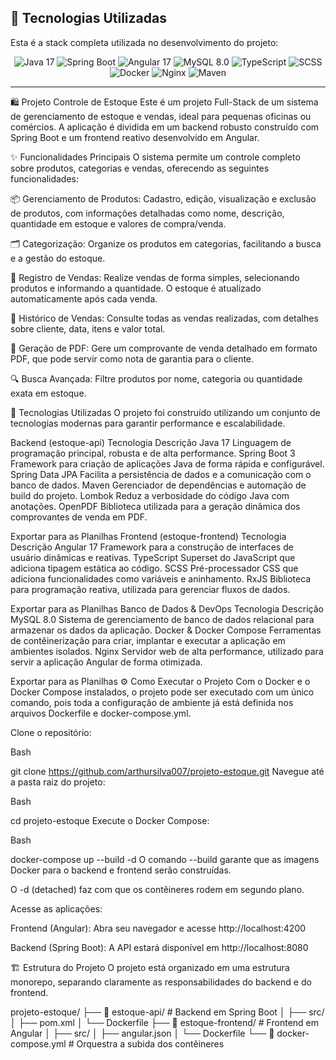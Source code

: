 ## 🚀 Tecnologias Utilizadas

Esta é a stack completa utilizada no desenvolvimento do projeto:

<div align="center">
  <img src="https://img.shields.io/badge/Java-17-blue?logo=openjdk&logoColor=white" alt="Java 17" />
  <img src="https://img.shields.io/badge/Spring_Boot-3.x-green?logo=spring&logoColor=white" alt="Spring Boot" />
  <img src="https://img.shields.io/badge/Angular-17-red?logo=angular&logoColor=white" alt="Angular 17" />
  <img src="https://img.shields.io/badge/MySQL-8.0-blue?logo=mysql&logoColor=white" alt="MySQL 8.0" />
  <img src="https://img.shields.io/badge/TypeScript-blue?logo=typescript&logoColor=white" alt="TypeScript" />
  <img src="https://img.shields.io/badge/SCSS-pink?logo=sass&logoColor=white" alt="SCSS" />
  <img src="https://img.shields.io/badge/Docker-blue?logo=docker&logoColor=white" alt="Docker" />
  <img src="https://img.shields.io/badge/Nginx-green?logo=nginx&logoColor=white" alt="Nginx" />
  <img src="https://img.shields.io/badge/Maven-red?logo=apachemaven&logoColor=white" alt="Maven" />
</div>

---

🛍️ Projeto Controle de Estoque
Este é um projeto Full-Stack de um sistema de gerenciamento de estoque e vendas, ideal para pequenas oficinas ou comércios. A aplicação é dividida em um backend robusto construído com Spring Boot e um frontend reativo desenvolvido em Angular.

✨ Funcionalidades Principais
O sistema permite um controle completo sobre produtos, categorias e vendas, oferecendo as seguintes funcionalidades:

📦 Gerenciamento de Produtos: Cadastro, edição, visualização e exclusão de produtos, com informações detalhadas como nome, descrição, quantidade em estoque e valores de compra/venda.

🗂️ Categorização: Organize os produtos em categorias, facilitando a busca e a gestão do estoque.

🛒 Registro de Vendas: Realize vendas de forma simples, selecionando produtos e informando a quantidade. O estoque é atualizado automaticamente após cada venda.

📜 Histórico de Vendas: Consulte todas as vendas realizadas, com detalhes sobre cliente, data, itens e valor total.

📄 Geração de PDF: Gere um comprovante de venda detalhado em formato PDF, que pode servir como nota de garantia para o cliente.

🔍 Busca Avançada: Filtre produtos por nome, categoria ou quantidade exata em estoque.

🚀 Tecnologias Utilizadas
O projeto foi construído utilizando um conjunto de tecnologias modernas para garantir performance e escalabilidade.

Backend (estoque-api)
Tecnologia	Descrição
Java 17	Linguagem de programação principal, robusta e de alta performance.
Spring Boot 3	Framework para criação de aplicações Java de forma rápida e configurável.
Spring Data JPA	Facilita a persistência de dados e a comunicação com o banco de dados.
Maven	Gerenciador de dependências e automação de build do projeto.
Lombok	Reduz a verbosidade do código Java com anotações.
OpenPDF	Biblioteca utilizada para a geração dinâmica dos comprovantes de venda em PDF.

Exportar para as Planilhas
Frontend (estoque-frontend)
Tecnologia	Descrição
Angular 17	Framework para a construção de interfaces de usuário dinâmicas e reativas.
TypeScript	Superset do JavaScript que adiciona tipagem estática ao código.
SCSS	Pré-processador CSS que adiciona funcionalidades como variáveis e aninhamento.
RxJS	Biblioteca para programação reativa, utilizada para gerenciar fluxos de dados.

Exportar para as Planilhas
Banco de Dados & DevOps
Tecnologia	Descrição
MySQL 8.0	Sistema de gerenciamento de banco de dados relacional para armazenar os dados da aplicação.
Docker & Docker Compose	Ferramentas de contêinerização para criar, implantar e executar a aplicação em ambientes isolados.
Nginx	Servidor web de alta performance, utilizado para servir a aplicação Angular de forma otimizada.

Exportar para as Planilhas
⚙️ Como Executar o Projeto
Com o Docker e o Docker Compose instalados, o projeto pode ser executado com um único comando, pois toda a configuração de ambiente já está definida nos arquivos Dockerfile e docker-compose.yml.

Clone o repositório:

Bash

git clone https://github.com/arthursilva007/projeto-estoque.git
Navegue até a pasta raiz do projeto:

Bash

cd projeto-estoque
Execute o Docker Compose:

Bash

docker-compose up --build -d
O comando --build garante que as imagens Docker para o backend e frontend serão construídas.

O -d (detached) faz com que os contêineres rodem em segundo plano.

Acesse as aplicações:

Frontend (Angular): Abra seu navegador e acesse http://localhost:4200

Backend (Spring Boot): A API estará disponível em http://localhost:8080

🏗️ Estrutura do Projeto
O projeto está organizado em uma estrutura monorepo, separando claramente as responsabilidades do backend e do frontend.

projeto-estoque/
├── 📂 estoque-api/      # Backend em Spring Boot
│   ├── src/
│   ├── pom.xml
│   └── Dockerfile
├── 📂 estoque-frontend/ # Frontend em Angular
│   ├── src/
│   ├── angular.json
│   └── Dockerfile
└── 🐳 docker-compose.yml # Orquestra a subida dos contêineres


